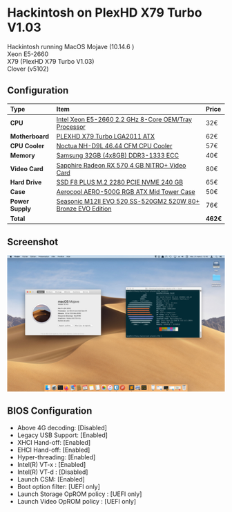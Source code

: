 # Hackintosh on PlexHD X79 Turbo V1.03

Hackintosh running MacOS Mojave (10.14.6 )  
Xeon E5-2660  
X79 (PlexHD X79 Turbo V1.03)  
Clover (v5102)  


## Configuration

Type|Item|Price
:----|:----|:----
**CPU** | [Intel Xeon E5-2660 2.2 GHz 8-Core OEM/Tray Processor](https://fr.aliexpress.com/item/4000097650923.html) |32€
**Motherboard** | [PLEXHD X79 Turbo LGA2011 ATX](https://aliexpress.com/item/32941784993.html) |62€
**CPU Cooler** | [Noctua NH-D9L 46.44 CFM CPU Cooler](https://pcpartpicker.com/product/8pgPxr/noctua-cpu-cooler-nhd9l) |57€
**Memory** | [Samsung 32GB (4x8GB) DDR3-1333 ECC](https://www.samsung.com/semiconductor/dram/module/M393B1K70CH0-YH9/) |40€
**Video Card** | [Sapphire Radeon RX 570 4 GB NITRO+ Video Card](https://www.ebay.fr/itm/Sapphire-NITRO-Radeon-RX-570-4Gb-GDDR5/114047657582) |80€
**Hard Drive** | [SSD F8 PLUS M.2 2280 PCIE NVME 240 GB](https://www.ldlc.com/fiche/PB00263748.html) |65€
**Case** | [Aerocool AERO-500G RGB ATX Mid Tower Case](https://pcpartpicker.com/product/rcndnQ/aerocool-aero-500g-rgb-atx-mid-tower-case-aero-500g-rgb) |50€
**Power Supply** | [Seasonic M12II EVO 520 SS-520GM2 520W 80+ Bronze EVO Edition](https://www.amazon.com/Seasonic-M12II-520-SS-520GM2-Capacitor/dp/B0038T0V8Q) |76€
 **Total** | | **462€**

## Screenshot

 <img src="img/screenshot.jpg" width="auto" alt="Screenshot MacOS ">

##  BIOS Configuration

 - Above 4G decoding: [Disabled]
 - Legacy USB Support: [Enabled]
 - XHCI Hand-off: [Enabled]
 - EHCI Hand-off: [Enabled]
 - Hyper-threading: [Enabled]
 - Intel(R) VT-x : [Enabled]
 - Intel(R) VT-d : [Disabled]
 - Launch CSM: [Enabled]
 - Boot option filter: [UEFI only]
 - Launch Storage OpROM policy : [UEFI only]
 - Launch Video OpROM policy : [UEFI only]

